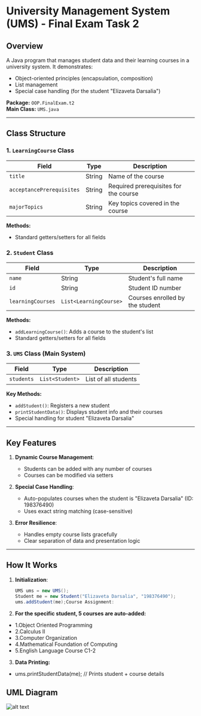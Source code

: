 # University Management System (UMS) - Final Exam Task 2


## Overview
A Java program that manages student data and their learning courses in a university system. It demonstrates:
- Object-oriented principles (encapsulation, composition)
- List management
- Special case handling (for the student "Elizaveta Darsalia")

**Package:** `OOP.FinalExam.t2`  
**Main Class:** `UMS.java`

---

## Class Structure

### 1. `LearningCourse` Class
| Field                     | Type   | Description                          |
|---------------------------|--------|--------------------------------------|
| `title`                   | String | Name of the course                   |
| `acceptancePrerequisites` | String | Required prerequisites for the course|
| `majorTopics`             | String | Key topics covered in the course     |

**Methods:**
- Standard getters/setters for all fields

### 2. `Student` Class
| Field               | Type                  | Description                     |
|---------------------|-----------------------|---------------------------------|
| `name`              | String                | Student's full name             |
| `id`                | String                | Student ID number               |
| `learningCourses`   | `List<LearningCourse>`| Courses enrolled by the student |

**Methods:**
- `addLearningCourse()`: Adds a course to the student's list
- Standard getters/setters for all fields

### 3. `UMS` Class (Main System)
| Field        | Type            | Description               |
|--------------|-----------------|---------------------------|
| `students`   | `List<Student>` | List of all students      |

**Key Methods:**
- `addStudent()`: Registers a new student
- `printStudentData()`: Displays student info and their courses
- Special handling for student "Elizaveta Darsalia"

---

## Key Features
1. **Dynamic Course Management**:
   - Students can be added with any number of courses
   - Courses can be modified via setters

2. **Special Case Handling**:
   - Auto-populates courses when the student is "Elizaveta Darsalia" (ID: 198376490)
   - Uses exact string matching (case-sensitive)

3. **Error Resilience**:
   - Handles empty course lists gracefully
   - Clear separation of data and presentation logic

---

## How It Works
1. **Initialization**:
   ```java
   UMS ums = new UMS();
   Student me = new Student("Elizaveta Darsalia", "198376490");
   ums.addStudent(me);Course Assignment:

2. **For the specific student, 5 courses are auto-added:**
 
 - 1.Object Oriented Programming
 - 2.Calculus II
 - 3.Computer Organization
 - 4.Mathematical Foundation of Computing
 - 5.English Language Course C1-2
 
3. **Data Printing:**
 - ums.printStudentData(me); // Prints student + course details

## UML Diagram
![alt text](image.png)
